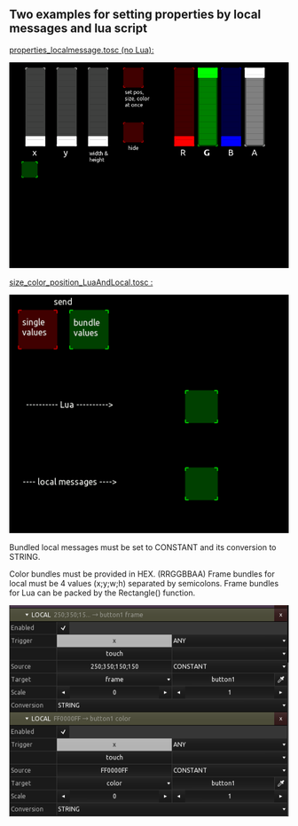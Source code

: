 ## Two examples for setting properties by local messages and lua script

[properties_localmessage.tosc (no Lua):](properties_localmessage.tosc)

![properties_localmessages](preview_sp.gif) 


[size_color_position_LuaAndLocal.tosc :](size_color_position_LuaAndLocal.tosc)

![setbuttonsizeandposition](preview_sbsap.gif)


Bundled local messages must be set to CONSTANT and its conversion to STRING.

Color bundles must be provided in HEX. (RRGGBBAA)
Frame bundles for local must be 4 values (x;y;w;h) separated by semicolons. 
Frame bundles for Lua can be packed by the Rectangle() function.

![properties_localmessages](lm_bundle.png)